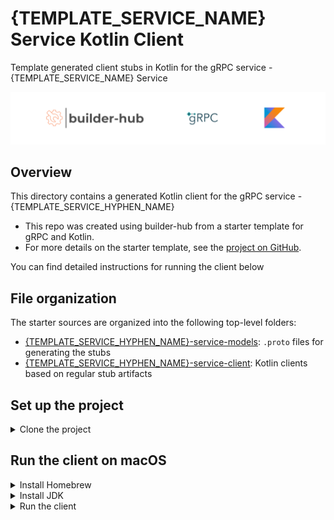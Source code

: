 # {TEMPLATE_SERVICE_NAME} Service Kotlin Client
Template generated client stubs in Kotlin for the gRPC service - {TEMPLATE_SERVICE_NAME} Service

![](logo/bh_grpc_kotlin.png)

## Overview

This directory contains a generated Kotlin client for the gRPC service - {TEMPLATE_SERVICE_HYPHEN_NAME}

- This repo was created using builder-hub from a starter template for gRPC and Kotlin.
- For more details on the starter template, see the [project on GitHub](https://github.com/builder-hub/starter-service-kotlin-client).

You can find detailed instructions for running the client below

## File organization

The starter sources are organized into the following top-level folders:

- [{TEMPLATE_SERVICE_HYPHEN_NAME}-service-models]({TEMPLATE_SERVICE_HYPHEN_NAME}-service-models): `.proto` files for generating the stubs
- [{TEMPLATE_SERVICE_HYPHEN_NAME}-service-client]({TEMPLATE_SERVICE_HYPHEN_NAME}-service-client): Kotlin clients based on regular stub artifacts

## Set up the project
<details>
  <summary>Clone the project</summary>

  Clone the project recursively cloning all submodules

  ```sh
  git clone git@github.com:{TEMPLATE_SERVER_REPO_OWNER}/{TEMPLATE_SERVICE_HYPHEN_NAME}-service-kotlin-client.git --recurse-submodules
  ```

  Navigate into the project:
  ```sh
  cd {TEMPLATE_SERVICE_HYPHEN_NAME}-service-kotlin-client
  ```
</details>

## Run the client on macOS

<details>
  <summary>Install Homebrew</summary>

  Download and install Homebrew:

  ```sh
  /bin/bash -c "$(curl -fsSL https://raw.githubusercontent.com/Homebrew/install/HEAD/install.sh)"
  ```
</details>
<details>
  <summary>Install JDK</summary>

  Install any version of JDK (8 preferred):

  ```sh
  brew install openjdk@8
  ```

  Add the installed version of JDK to your path through .zshrc or .bash_profile

  ```sh
  echo 'export PATH="/usr/local/opt/openjdk@8/bin:$PATH"' >> ~/.zshrc
  source ~/.zshrc
  ```

  or

  ```sh
  echo 'export PATH="/usr/local/opt/openjdk@8/bin:$PATH"' >> ~/.bash_profile
  source ~/.bash_profile
  ```
</details>
<details>
  <summary>Run the client</summary>

  Run the client which will make requests to the server using 50051 port:

  ```sh
  ./gradlew {TEMPLATE_SERVICE_HYPHEN_NAME}-service-client:start
  ```
</details>

[grpc.io Kotlin/JVM]: https://grpc.io/docs/languages/kotlin/
[Quick start]: https://grpc.io/docs/languages/kotlin/quickstart/
[Basics tutorial]: https://grpc.io/docs/languages/kotlin/basics/
